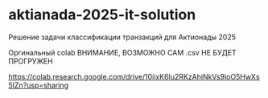 # aktianada-2025-it-solution
Решение задачи классификации транзакций для Актионады 2025

Оргинальный colab
ВНИМАНИЕ, ВОЗМОЖНО САМ .csv НЕ БУДЕТ ПРОГРУЖЕН

https://colab.research.google.com/drive/10ijxK6Iu2RKzAhjNkVs9ioO5HwXs5IZn?usp=sharing
